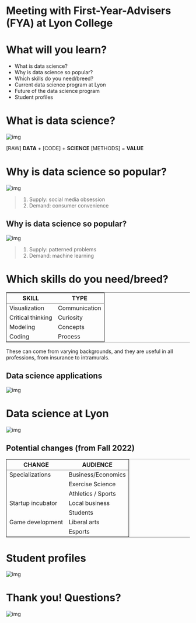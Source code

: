 # Meeting with First-Year-Advisers (FYA) at Lyon College

# What will you learn?

-   What is data science?
-   Why is data science so popular?
-   Which skills do you need/breed?
-   Current data science program at Lyon
-   Future of the data science program
-   Student profiles

# What is data science?

![img](./img/datascience.jpg)

[RAW] **DATA** + [CODE] + **SCIENCE** [METHODS] = **VALUE**


# Why is data science so popular?

![img](./img/selfie.jpg)

> 1.  Supply: social media obsession
> 2.  Demand: consumer convenience


## Why is data science so popular?

![img](./img/talk.png)

> 1.  Supply: patterned problems
> 2.  Demand: machine learning


# Which skills do you need/breed?

<table border="2" cellspacing="0" cellpadding="6" rules="groups" frame="hsides">


<colgroup>
<col  class="org-left" />

<col  class="org-left" />
</colgroup>
<thead>
<tr>
<th scope="col" class="org-left">SKILL</th>
<th scope="col" class="org-left">TYPE</th>
</tr>
</thead>

<tbody>
<tr>
<td class="org-left">Visualization</td>
<td class="org-left">Communication</td>
</tr>


<tr>
<td class="org-left">Critical thinking</td>
<td class="org-left">Curiosity</td>
</tr>


<tr>
<td class="org-left">Modeling</td>
<td class="org-left">Concepts</td>
</tr>


<tr>
<td class="org-left">Coding</td>
<td class="org-left">Process</td>
</tr>
</tbody>
</table>

These can come from varying backgrounds, and they are useful in all
professions, from insurance to intramurals.


## Data science applications

![img](./img/apps.jpg)


# Data science at Lyon

![img](./img/dsnow.png)


## Potential changes (from Fall 2022)

<table border="2" cellspacing="0" cellpadding="6" rules="groups" frame="hsides">


<colgroup>
<col  class="org-left" />

<col  class="org-left" />
</colgroup>
<thead>
<tr>
<th scope="col" class="org-left">CHANGE</th>
<th scope="col" class="org-left">AUDIENCE</th>
</tr>
</thead>

<tbody>
<tr>
<td class="org-left">Specializations</td>
<td class="org-left">Business/Economics</td>
</tr>


<tr>
<td class="org-left">&#xa0;</td>
<td class="org-left">Exercise Science</td>
</tr>


<tr>
<td class="org-left">&#xa0;</td>
<td class="org-left">Athletics / Sports</td>
</tr>


<tr>
<td class="org-left">Startup incubator</td>
<td class="org-left">Local business</td>
</tr>


<tr>
<td class="org-left">&#xa0;</td>
<td class="org-left">Students</td>
</tr>


<tr>
<td class="org-left">Game development</td>
<td class="org-left">Liberal arts</td>
</tr>


<tr>
<td class="org-left">&#xa0;</td>
<td class="org-left">Esports</td>
</tr>
</tbody>
</table>


# Student profiles

![img](./img/frankenstein.jpg)


# Thank you! Questions?

![img](./img/sunflower.gif)

